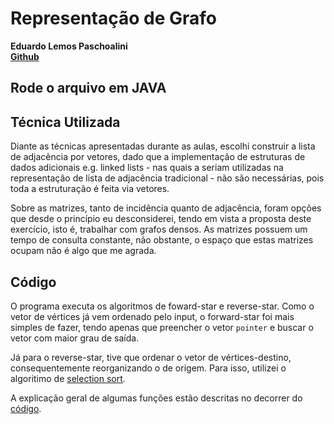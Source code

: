 # Representação de Grafo

**Eduardo Lemos Paschoalini**\
**[Github](https://github.com/EduLemos0)**

## Rode o arquivo em JAVA

## Técnica Utilizada

Diante as técnicas apresentadas durante as aulas, escolhi construir a lista de adjacência por vetores, dado que a implementação de estruturas de dados adicionais e.g. linked lists - nas quais a seriam utilizadas na representação de lista de adjacência tradicional - não são necessárias, pois toda a estruturação é feita via vetores.

Sobre as matrizes, tanto de incidência quanto de adjacência, foram opções que desde o princípio eu desconsiderei, tendo em vista a proposta deste exercício, isto é, trabalhar com grafos densos. As matrizes possuem um tempo de consulta constante, não obstante, o espaço que estas matrizes ocupam não é algo que me agrada.

## Código

O programa executa os algoritmos de foward-star e reverse-star. Como o vetor de vértices já vem ordenado pelo input, o forward-star foi mais simples de fazer, tendo apenas que preencher o vetor `pointer` e buscar o vetor com maior grau de saída.

Já para o reverse-star, tive que ordenar o vetor de vértices-destino, consequentemente reorganizando o de origem. Para isso, utilizei o algoritimo de [selection sort](https://www.geeksforgeeks.org/selection-sort/).

A explicação geral de algumas funções estão descritas no decorrer do [código](./Digraph.java).

